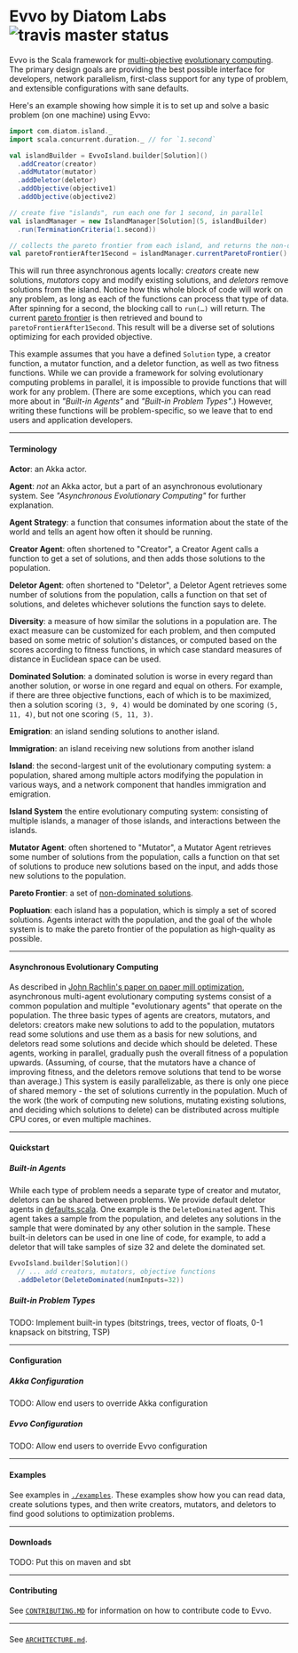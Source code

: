 # Evvo by Diatom Labs ![travis master status](https://travis-ci.org/evvo-labs/evvo.svg?branch=master) 


Evvo is the Scala framework for [multi-objective](https://en.wikipedia.org/wiki/Multi-objective_optimization) [evolutionary computing](https://en.wikipedia.org/wiki/Evolutionary_computation). The primary design goals are providing the best possible interface for developers, network parallelism, first-class support for any type of problem, and extensible configurations with sane defaults.

Here's an example showing how simple it is to set up and solve a basic problem (on one machine) using Evvo:
```scala
import com.diatom.island._ 
import scala.concurrent.duration._ // for `1.second`

val islandBuilder = EvvoIsland.builder[Solution]()
  .addCreator(creator)
  .addMutator(mutator)
  .addDeletor(deletor)
  .addObjective(objective1)
  .addObjective(objective2)

// create five "islands", run each one for 1 second, in parallel
val islandManager = new IslandManager[Solution](5, islandBuilder)
  .run(TerminationCriteria(1.second))

// collects the pareto frontier from each island, and returns the non-dominated set from there 
val paretoFrontierAfter1Second = islandManager.currentParetoFrontier()
```

This will run three asynchronous agents locally: _creators_ create new solutions, _mutators_ copy and modify existing solutions, and _deletors_ remove solutions from the island. Notice how this whole block of code will work on any problem, as long as each of the functions can process that type of data. After spinning for a second, the blocking call to `run(…)` will return. The current [pareto frontier](https://en.wikipedia.org/wiki/Pareto_efficiency#Use_in_engineering) is then retrieved and bound to `paretoFrontierAfter1Second`. This result will be a diverse set of solutions optimizing for each provided objective. 

This example assumes that you have a defined `Solution` type, a creator function, a mutator function, and a deletor function, as well as two fitness functions. While we can provide a framework for solving evolutionary computing problems in parallel, it is impossible to provide functions that will work for any problem. (There are some exceptions, which you can read more about in _"Built-in Agents"_ and _"Built-in Problem Types"_.) However, writing these functions will be problem-specific, so we leave that to end users and application developers.

-------------------------------------------------------------------------------
#### Terminology
**Actor**: an Akka actor.

**Agent**: _not_ an Akka actor, but a part of an asynchronous evolutionary system. See _"Asynchronous Evolutionary Computing"_ for further explanation.

**Agent Strategy**: a function that consumes information about the state of the world and tells an agent how often it should be running.

**Creator Agent**: often shortened to "Creator", a Creator Agent calls a function to get a set of solutions, and then adds those solutions to the population. 

**Deletor Agent**: often shortened to "Deletor", a Deletor Agent retrieves some number of solutions from the population, calls a function on that set of solutions, and deletes whichever solutions the function says to delete.

**Diversity**: a measure of how similar the solutions in a population are. The exact measure can be customized for each problem, and then computed based on  some metric of solution's distances, or computed based on the scores according to fitness functions, in which case standard measures of distance in Euclidean space can be used.

**Dominated Solution**: a dominated solution is worse in every regard than another solution, or worse in one regard and equal on others. For example, if there are three objective functions, each of which is to be maximized, then a solution scoring `(3, 9, 4)` would be dominated by one scoring `(5, 11, 4)`, but not one scoring `(5, 11, 3)`.

**Emigration**: an island sending solutions to another island.

**Immigration**: an island receiving new solutions from another island

**Island**: the second-largest unit of the evolutionary computing system: a population, shared among multiple actors modifying the population in various ways, and a network component that handles immigration and emigration. 

**Island System** the entire evolutionary computing system: consisting of multiple islands, a manager of those islands, and interactions between the islands.

**Mutator Agent**: often shortened to "Mutator", a Mutator Agent retrieves some number of solutions from the population, calls a function on that set of solutions to produce new solutions based on the input, and adds those new solutions to the population.

**Pareto Frontier**: a set of [non-dominated solutions](https://en.wikipedia.org/wiki/Pareto_efficiency#Pareto_frontier).

**Popluation**: each island has a population, which is simply a set of scored solutions. Agents interact with the population, and the goal of the whole system is to make the pareto frontier of the population as high-quality as possible.

-------------------------------------------------------------------------------
#### Asynchronous Evolutionary Computing
As described in [John Rachlin's paper on paper mill optimization](https://www.researchgate.net/profile/Richard_Goodwin2/publication/245797473_Cooperative_Multiobjective_Decision_Support_for_the_Paper_Industry/links/0046352ca1becd5890000000.pdf), asynchronous multi-agent evolutionary computing systems consist of a common population and multiple "evolutionary agents" that operate on the population. The three basic types of agents are creators, mutators, and deletors: creators make new solutions to add to the population, mutators read some solutions and use them as a basis for new solutions, and deletors read some solutions and decide which should be deleted. These agents, working in parallel, gradually push the overall fitness of a population upwards. (Assuming, of course, that the mutators have a chance of improving fitness, and the deletors remove solutions that tend to be worse than average.) This system is easily parallelizable, as there is only one piece of shared memory - the set of solutions currently in the population. Much of the work (the work of computing new solutions, mutating existing solutions, and deciding which solutions to delete) can be distributed across multiple CPU cores, or even multiple machines.

-------------------------------------------------------------------------------
#### Quickstart
##### Built-in Agents
While each type of problem needs a separate type of creator and mutator, deletors can be shared between problems.
We provide default deletor agents in [defaults.scala](src/main/scala/com/diatom/agent/defaults/defaults.scala). One example is the `DeleteDominated` agent. This agent takes a sample from the population, and deletes any solutions in the sample that were dominated by any other solution in the sample. These built-in deletors can be used in one line of code, for example, to add a deletor that will take samples of size 32 and delete the dominated set.

```scala
EvvoIsland.builder[Solution]()
  // ... add creators, mutators, objective functions
  .addDeletor(DeleteDominated(numInputs=32))
```


##### Built-in Problem Types
TODO: Implement built-in types (bitstrings, trees, vector of floats, 0-1 knapsack on bitstring, TSP)

-------------------------------------------------------------------------------
#### Configuration
##### Akka Configuration
TODO: Allow end users to override Akka configuration
##### Evvo Configuration
TODO: Allow end users to override Evvo configuration

-------------------------------------------------------------------------------
#### Examples
See examples in [`./examples`](examples). These examples show how you can read data, create solutions types, and then write creators, mutators, and deletors to find good solutions to optimization problems.

-------------------------------------------------------------------------------
#### Downloads
TODO: Put this on maven and sbt

-------------------------------------------------------------------------------
#### Contributing
See [`CONTRIBUTING.MD`](CONTRIBUTING.md) for information on how to contribute code to Evvo.

-------------------------------------------------------------------------------
#### 
See [`ARCHITECTURE.md`](doc/ARCHITECTURE.md).
